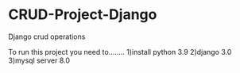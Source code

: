 # CRUD-Project-Django
Django crud operations


To run this project you need to........ 
1)install python 3.9
2)django 3.0
3)mysql server 8.0





